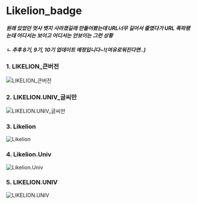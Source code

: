 # Likelion_badge

#### ***원래 있었던 멋사 뱃지 사라졌길래 만들어봤는데 URL너무 길어서 줄였다가 URL 폭파됐는데 어디서는 보이고 어디서는 안보이는 그런 상황*** #### 
#### ***ㄴ 추후 8기, 9기, 10기 업데이트 예정입니다~!(여유로워진다면..)*** #### 

### 1. LIKELION_큰버전 ###
![LIKELION_큰버전](http://is.am/5yg9)
<br>
### 2. LIKELION.UNIV_글씨만 ###
![LIKELION.UNIV_글씨만](http://is.am/5ywh)
<br>
### 3. Likelion ###
![Likelion](http://is.am/5yga)
<br>
### 4. Likelion.Univ ###
![Likelion.Univ](http://is.am/5ywg)
<br>
### 5. LIKELION.UNIV ###
![LIKELION.UNIV](http://is.am/5ywn)
